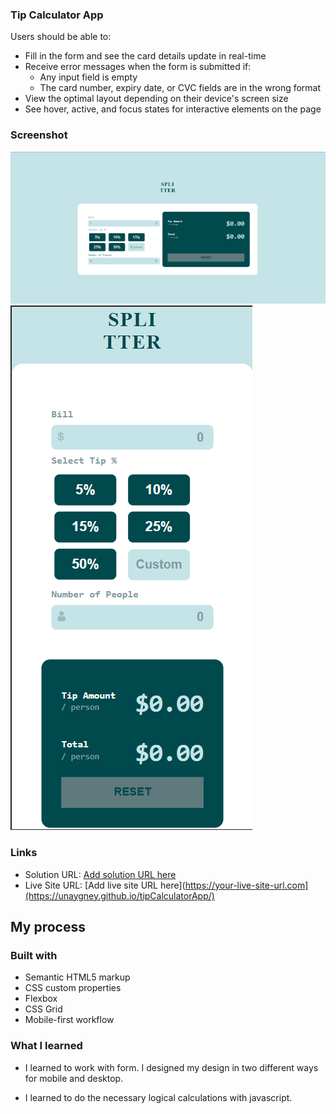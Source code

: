 

### Tip Calculator App

Users should be able to:

- Fill in the form and see the card details update in real-time
- Receive error messages when the form is submitted if:
  - Any input field is empty
  - The card number, expiry date, or CVC fields are in the wrong format
- View the optimal layout depending on their device's screen size
- See hover, active, and focus states for interactive elements on the page

### Screenshot

![Desktop](./screenshot/desktop.png)
![Mobile](./screenshot/mobile.png)



### Links

- Solution URL: [Add solution URL here](https://your-solution-url.com)
- Live Site URL: [Add live site URL here](https://your-live-site-url.com](https://unaygney.github.io/tipCalculatorApp/)

## My process

### Built with

- Semantic HTML5 markup
- CSS custom properties
- Flexbox
- CSS Grid
- Mobile-first workflow



### What I learned

- I learned to work with form. I designed my design in two different ways for mobile and desktop.

- I learned to do the necessary logical calculations with javascript.








